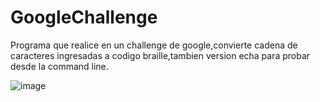 # GoogleChallenge
Programa que realice en un challenge de google,convierte cadena de caracteres ingresadas a codigo braille,tambien version echa para probar desde la command line.

![image](https://user-images.githubusercontent.com/69681105/183268513-91c76fdb-065f-43ab-8418-c76462c8cc68.png)
